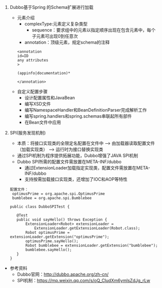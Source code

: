 1.  Dubbo基于Spring 的Schema扩展进行加载
    - 元素介绍
        - complexType:元素定义复杂类型
            - sequence：要求组中的元素以指定顺序出现在包含元素中，每个子元素可出现0到任意次
        - annotation：顶级元素，规定schema的注释
        ```
        <annotation
        id=ID
        any attributes
        >
        
        (appinfo|documentation)*
        
        </annotation>
        ```
    - 自定义配置步骤
        - 设计配置属性和JavaBean
        - 编写XSD文件
        - 编写NamespaceHandler和BeanDefinitionParser完成解析工作
        - 编写spring.handlers和spring.schemas串联起所有部件
        - 在Bean文件中应用
        
2.  SPI(服务发现机制)
    - 本质：将接口实现类的全限定名配置在文件中 --> 由加载器读取配置文件（加载实现类） --> 运行时为接口替换实现类
    - 通过SPI机制为程序提供拓展功能，Dubbo增强了JAVA SPI机制
    - Dubbo SPI所需的配置文件需放置在META-INF/dubbo
        - 通过ExtensionLoader加载指定实现类，配置文件需放置在META-INF/dubbo
        - 支持按需加载接口实现类，还增加了IOC和AOP等特性
     ```
     配置文件：
      optimusPrime = org.apache.spi.OptimusPrime
      bumblebee = org.apache.spi.Bumblebee
     
    public class DubboSPITest {

        @Test
        public void sayHello() throws Exception {
            ExtensionLoader<Robot> extensionLoader = 
                ExtensionLoader.getExtensionLoader(Robot.class);
            Robot optimusPrime = extensionLoader.getExtension("optimusPrime");
            optimusPrime.sayHello();
            Robot bumblebee = extensionLoader.getExtension("bumblebee");
            bumblebee.sayHello();
        }
    }
    ```
         
- 参考资料
    - Dubbo官网：http://dubbo.apache.org/zh-cn/
    - SPI机制：https://mp.weixin.qq.com/s/oQ_CludXm6ymlsZdJg_rLw            
        